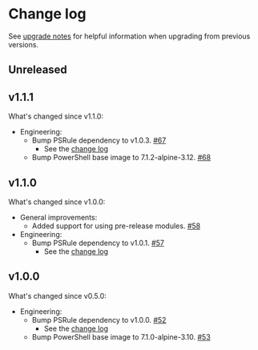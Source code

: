 # Change log

See [upgrade notes][upgrade-notes] for helpful information when upgrading from previous versions.

[upgrade-notes]: upgrade-notes.md

## Unreleased

## v1.1.1

What's changed since v1.1.0:

- Engineering:
  - Bump PSRule dependency to v1.0.3. [#67](https://github.com/microsoft/ps-rule/issues/67)
    - See the [change log](https://github.com/microsoft/PSRule/blob/main/docs/CHANGELOG-v1.md#v103)
  - Bump PowerShell base image to 7.1.2-alpine-3.12. [#68](https://github.com/microsoft/ps-rule/issues/68)

## v1.1.0

What's changed since v1.0.0:

- General improvements:
  - Added support for using pre-release modules. [#58](https://github.com/microsoft/ps-rule/issues/58)
- Engineering:
  - Bump PSRule dependency to v1.0.1. [#57](https://github.com/microsoft/ps-rule/issues/57)
    - See the [change log](https://github.com/microsoft/PSRule/blob/main/docs/CHANGELOG-v1.md#v101)

## v1.0.0

What's changed since v0.5.0:

- Engineering:
  - Bump PSRule dependency to v1.0.0. [#52](https://github.com/microsoft/ps-rule/issues/52)
    - See the [change log](https://github.com/microsoft/PSRule/blob/main/docs/CHANGELOG-v1.md#v100)
  - Bump PowerShell base image to 7.1.0-alpine-3.10. [#53](https://github.com/microsoft/ps-rule/issues/53)
